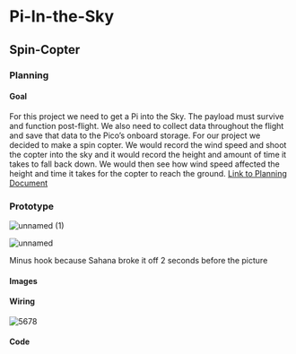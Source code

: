 # Pi-In-the-Sky

## Spin-Copter

### Planning
#### Goal 
For this project we need to get a Pi into the Sky. The payload must survive and function post-flight. We also need to collect data throughout the flight and save that data to the Pico’s onboard storage. For our project we decided to make a spin copter. We would record the wind speed and shoot the copter into the sky and it would record the height and amount of time it takes to fall back down. We would then see how wind speed affected the height and time it takes for the copter to reach the ground. 
[Link to Planning Document](https://docs.google.com/document/d/1Hr9R5iVlL1ZFCEMLIhlKDtE9QW_wassNP-DMbSHPYS0/edit?usp=sharing)

### Prototype
![unnamed (1)](https://github.com/sgupta70/Spin-Copter---Pi-In-the-Sky/assets/71406905/0296d3e8-1781-4935-9915-0fb113a5a28c)

![unnamed](https://github.com/sgupta70/Spin-Copter---Pi-In-the-Sky/assets/71406905/db442581-2263-4303-b4e4-db16a9efe5d9)

Minus hook because Sahana broke it off 2 seconds before the picture
#### Images

#### Wiring

![5678](https://github.com/sgupta70/Spin-Copter---Pi-In-the-Sky/assets/71406905/c492dff7-44f0-4ea8-9877-a3b86df8e97b)

#### Code
